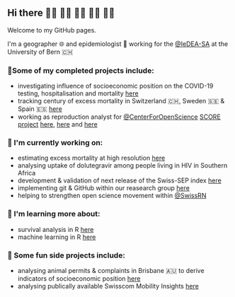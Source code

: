 ## Hi there 🤘🏻 🤘🏼 🤘🏽 🤘🏾 🤘🏿

Welcome to my GitHub pages.  

I'm a geographer 🌐 and epidemiologist 🦠 working for the [@IeDEA-SA](https://github.com/IeDEA-SA) at the University of Bern 🇨🇭

### 📜Some of my completed projects include:
- investigating influence of socioeconomic position on the COVID-19 testing, hospitalisation and mortality [here](https://github.com/jriou/covid-sep-ch)  
- tracking century of excess mortality in Switzerland 🇨🇭, Sweden 🇸🇪 & Spain 🇪🇸 [here](https://github.com/RPanczak/ISPM_excess-mortality)  
- working as reproduction analyst for [@CenterForOpenScience](https://github.com/CenterForOpenScience) [SCORE project](https://www.cos.io/score) [here](https://github.com/RPanczak/SCORE_Siedner_covid_P3NJ), [here](https://github.com/RPanczak/SCORE_Fielding-Miller_covid_R3pV) and [here](https://github.com/RPanczak/SCORE_Kim_SocSciMed_2016_AqDO)    

### 🚀 I'm currently working on:  
- estimating excess mortality at high resolution [here](https://github.com/RPanczak/ISPM_geo-mortality)  
- analysing uptake of dolutegravir among people living in HIV in Southern Africa  
- development & validation of next release of the Swiss-SEP index [here](https://github.com/RPanczak/SNC_Swiss-SEP4)  
- implementing git & GitHub within our reasearch group  [here](https://github.com/IeDEA-SA/IeDEA_WG-open-science)
- helping to strengthen open science movement within [@SwissRN](https://github.com/SwissRN)  

### 🧐 I'm learning more about:  
- survival analysis in R [here](https://github.com/RPanczak/R_ASAuR)
- machine learning in R [here](https://github.com/RPanczak/R_MLwR)

### 🎡 Some fun side projects include:  
- analysing animal permits & complaints in Brisbane 🇦🇺 to derive indicators of socioeconomic position [here](https://github.com/RPanczak/FUN_BCC-animals)  
- analysing publically available Swisscom Mobility Insights [here](https://github.com/RPanczak/FUN_swisscom)  


<!--
**RPanczak/RPanczak** is a ✨ _special_ ✨ repository because its `README.md` (this file) appears on your GitHub profile.

Here are some ideas to get you started:


- 🌱 I’m currently learning ...
- 👯 I’m looking to collaborate on ...
- 🤔 I’m looking for help with ...
- 💬 Ask me about ...
- 📫 How to reach me: ...
- ⚡ Fun fact: ...
-->
